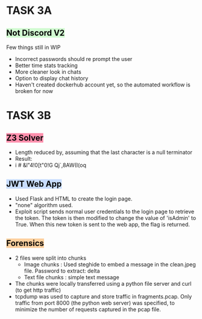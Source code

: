 # **TASK 3A** 
## <mark style="background: #BBFABBA6;"><span style="color:rgb(0, 0, 0)">Not Discord V2</span></mark>

Few things still in WIP
-  Incorrect passwords should re prompt the user 
-  Better time stats tracking
-  More cleaner look in chats
-  Option to display chat history
-  Haven't created dockerhub account yet, so the automated 
	workflow is broken for now

# **TASK 3B**

## <mark style="background: #FF5582A6;"><span style="color:rgb(0, 0, 0)">Z3 Solver</span> </mark>

-  Length reduced by, assuming that the last character is a null terminator 
- Result:
- i # &l"4!0[t"0!G Qj`,8AW(I(oq

## <mark style="background: #ADCCFFA6;"><span style="color:rgb(0, 0, 0)">JWT Web App</span> </mark>

- Used Flask and HTML to create the login page. 
- "none" algorithm used.
- Exploit script sends normal user credentials to the login page to retrieve the token. The token is then modified to change the value of 'isAdmin' to True. When this new token is sent to the web app, the flag is returned. 

## <mark style="background: #FFB86CA6;"><span style="color:rgb(0, 0, 0)">Forensics</span> </mark>

- 2 files were split into chunks
	- Image chunks : Used steghide to embed a message in the clean.jpeg file. Password to extract: delta
	- Text file chunks : simple text message 
- The chunks were locally transferred using a python file server and curl (to get http traffic)
- tcpdump was used to capture and store traffic in fragments.pcap. Only traffic from port 8000 (the python web server) was specified, to minimize the number of requests captured in the pcap file. 
